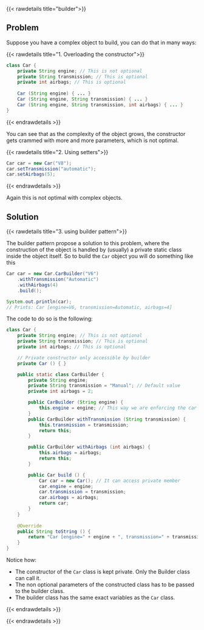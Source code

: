 {{< rawdetails title="builder">}}


## Problem
Suppose you have a complex object to build, you can do that in many ways:

{{< rawdetails title="1. Overloading the constructor">}}

```java
class Car {
	private String engine; // This is not optional
    private String transmission; // This is optional
    private int airbags; // This is optional
	
	Car (String engine) { ... }
	Car (String engine, String transmission) { ... }
	Car (String engine, String transmission, int airbags) { ... }
}
```
{{< endrawdetails >}}

You can see that as the complexity of the object grows, the constructor gets crammed with more and more parameters, which is not optimal.

{{< rawdetails title="2. Using setters">}}
```java
Car car = new Car("V8");
car.setTransmission("automatic");
car.setAirbags(5);
```
{{< endrawdetails >}}

Again this is not optimal with complex objects.


## Solution

{{< rawdetails title="3. using builder pattern">}}

The builder pattern propose a solution to this problem, where the construction of the object is handled by (usually) a private static class inside the object itself.
So to build the `Car` object you will do something like this

```java
Car car = new Car.CarBuilder("V6")
	.withTransmission("Automatic")
	.withAirbags(4)
	.build();

System.out.println(car);
// Prints: Car [engine=V6, transmission=Automatic, airbags=4]
```

The code to do so is the following:

```java
class Car {
    private String engine; // This is not optional
    private String transmission; // This is optional
    private int airbags; // This is optional

    // Private constructor only accessible by builder
    private Car () { }

    public static class CarBuilder {
        private String engine;
        private String transmission = "Manual"; // Default value
        private int airbags = 2;

        public CarBuilder (String engine) {
            this.engine = engine; // This way we are enforcing the car to have at least a motor (the non optional field)
        }
        public CarBuilder withTransmission (String transmission) {
            this.transmission = transmission;
            return this;
        }

        public CarBuilder withAirbags (int airbags) {
            this.airbags = airbags;
            return this;
        }

        public Car build () {
            Car car = new Car(); // It can access private member
            car.engine = engine;
            car.transmission = transmission;
            car.airbags = airbags;
            return car;
        }
    }
    
    @Override
    public String toString () {
        return "Car [engine=" + engine + ", transmission=" + transmission + ", airbags=" + airbags + "]";
    }
}
```

Notice how:
- The constructor of the `Car` class is kept private. Only the Builder class can call it.
- The non optional parameters of the constructed class has to be passed to the builder class.
- The builder class has the same exact variables as the `Car` class.

{{< endrawdetails >}}



{{< endrawdetails >}}
